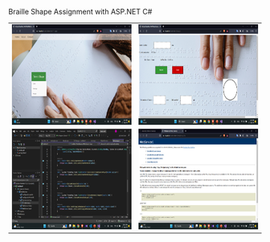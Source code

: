 Braille Shape Assignment with ASP.NET C#

<table>
    <tr>
         <td><img src="https://github.com/nimeshkk/BraileShape-Assignment/blob/master/Screenshot%20(11).png" width="400" height="200"></td>
        <td><img src="https://github.com/nimeshkk/BraileShape-Assignment/blob/master/Screenshot%20(12).png" width="400" height="200"></td>
    </tr>
    <tr>
        <td><img src="https://github.com/nimeshkk/BraileShape-Assignment/blob/master/Screenshot%20(17).png" width="400" height="200"></td>
        <td><img src="https://github.com/nimeshkk/BraileShape-Assignment/blob/master/Screenshot%20(19).png" width="400" height="200"></td>
    </tr>
</table>
